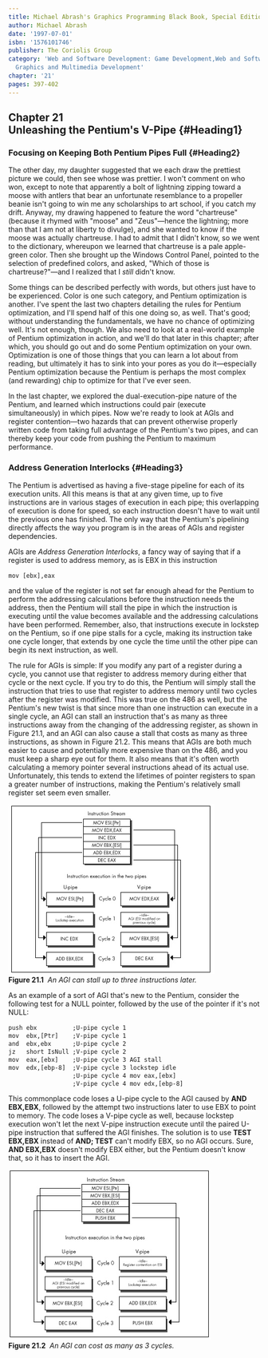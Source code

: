 ```yaml
---
title: Michael Abrash's Graphics Programming Black Book, Special Edition
author: Michael Abrash
date: '1997-07-01'
isbn: '1576101746'
publisher: The Coriolis Group
category: 'Web and Software Development: Game Development,Web and Software Development:
  Graphics and Multimedia Development'
chapter: '21'
pages: 397-402
---
```


Chapter 21\
 Unleashing the Pentium's V-Pipe {#Heading1}
--------------------------------

### Focusing on Keeping Both Pentium Pipes Full {#Heading2}

The other day, my daughter suggested that we each draw the prettiest
picture we could, then see whose was prettier. I won't comment on who
won, except to note that apparently a bolt of lightning zipping toward a
moose with antlers that bear an unfortunate resemblance to a propeller
beanie isn't going to win me any scholarships to art school, if you
catch my drift. Anyway, my drawing happened to feature the word
"chartreuse" (because it rhymed with "moose" and "Zeus"—hence the
lightning; more than that I am not at liberty to divulge), and she
wanted to know if the moose was actually chartreuse. I had to admit that
I didn't know, so we went to the dictionary, whereupon we learned that
chartreuse is a pale apple-green color. Then she brought up the Windows
Control Panel, pointed to the selection of predefined colors, and asked,
"Which of those is chartreuse?"—and I realized that I *still* didn't
know.

Some things can be described perfectly with words, but others just have
to be experienced. Color is one such category, and Pentium optimization
is another. I've spent the last two chapters detailing the rules for
Pentium optimization, and I'll spend half of this one doing so, as well.
That's good; without understanding the fundamentals, we have no chance
of optimizing well. It's not enough, though. We also need to look at a
real-world example of Pentium optimization in action, and we'll do that
later in this chapter; after which, you should go out and do some
Pentium optimization on your own. Optimization is one of those things
that you can learn a lot about from reading, but ultimately it has to
sink into your pores as you do it—especially Pentium optimization
because the Pentium is perhaps the most complex (and rewarding) chip to
optimize for that I've ever seen.

In the last chapter, we explored the dual-execution-pipe nature of the
Pentium, and learned which instructions could pair (execute
simultaneously) in which pipes. Now we're ready to look at AGIs and
register contention—two hazards that can prevent otherwise properly
written code from taking full advantage of the Pentium's two pipes, and
can thereby keep your code from pushing the Pentium to maximum
performance.

### Address Generation Interlocks {#Heading3}

The Pentium is advertised as having a five-stage pipeline for each of
its execution units. All this means is that at any given time, up to
five instructions are in various stages of execution in each pipe; this
overlapping of execution is done for speed, so each instruction doesn't
have to wait until the previous one has finished. The only way that the
Pentium's pipelining directly affects the way you program is in the
areas of AGIs and register dependencies.

AGIs are *Address Generation Interlocks*, a fancy way of saying that if
a register is used to address memory, as is EBX in this instruction

    mov [ebx],eax

and the value of the register is not set far enough ahead for the
Pentium to perform the addressing calculations before the instruction
needs the address, then the Pentium will stall the pipe in which the
instruction is executing until the value becomes available and the
addressing calculations have been performed. Remember, also, that
instructions execute in lockstep on the Pentium, so if one pipe stalls
for a cycle, making its instruction take one cycle longer, that extends
by one cycle the time until the other pipe can begin its next
instruction, as well.

The rule for AGIs is simple: If you modify any part of a register during
a cycle, you cannot use that register to address memory during either
that cycle or the next cycle. If you try to do this, the Pentium will
simply stall the instruction that tries to use that register to address
memory until two cycles after the register was modified. This was true
on the 486 as well, but the Pentium's new twist is that since more than
one instruction can execute in a single cycle, an AGI can stall an
instruction that's as many as three instructions away from the changing
of the addressing register, as shown in Figure 21.1, and an AGI can also
cause a stall that costs as many as three instructions, as shown in
Figure 21.2. This means that AGIs are both much easier to cause and
potentially more expensive than on the 486, and you must keep a sharp
eye out for them. It also means that it's often worth calculating a
memory pointer several instructions ahead of its actual use.
Unfortunately, this tends to extend the lifetimes of pointer registers
to span a greater number of instructions, making the Pentium's
relatively small register set seem even smaller.

![](images/21-01.jpg)\
 **Figure 21.1**  *An AGI can stall up to three instructions later.*

As an example of a sort of AGI that's new to the Pentium, consider the
following test for a NULL pointer, followed by the use of the pointer if
it's not NULL:

    push ebx          ;U-pipe cycle 1
    mov  ebx,[Ptr]    ;V-pipe cycle 1
    and  ebx,ebx      ;U-pipe cycle 2
    jz   short IsNull ;V-pipe cycle 2
    mov  eax,[ebx]    ;U-pipe cycle 3 AGI stall
    mov  edx,[ebp-8]  ;V-pipe cycle 3 lockstep idle
                      ;U-pipe cycle 4 mov eax,[ebx]
                      ;V-pipe cycle 4 mov edx,[ebp-8]

This commonplace code loses a U-pipe cycle to the AGI caused by **AND
EBX,EBX**, followed by the attempt two instructions later to use EBX to
point to memory. The code loses a V-pipe cycle as well, because lockstep
execution won't let the next V-pipe instruction execute until the paired
U-pipe instruction that suffered the AGI finishes. The solution is to
use **TEST EBX,EBX** instead of **AND; TEST** can't modify EBX, so no
AGI occurs. Sure, **AND EBX,EBX** doesn't modify EBX either, but the
Pentium doesn't know that, so it has to insert the AGI.

![](images/21-02.jpg)\
 **Figure 21.2**  *An AGI can cost as many as 3 cycles.*
